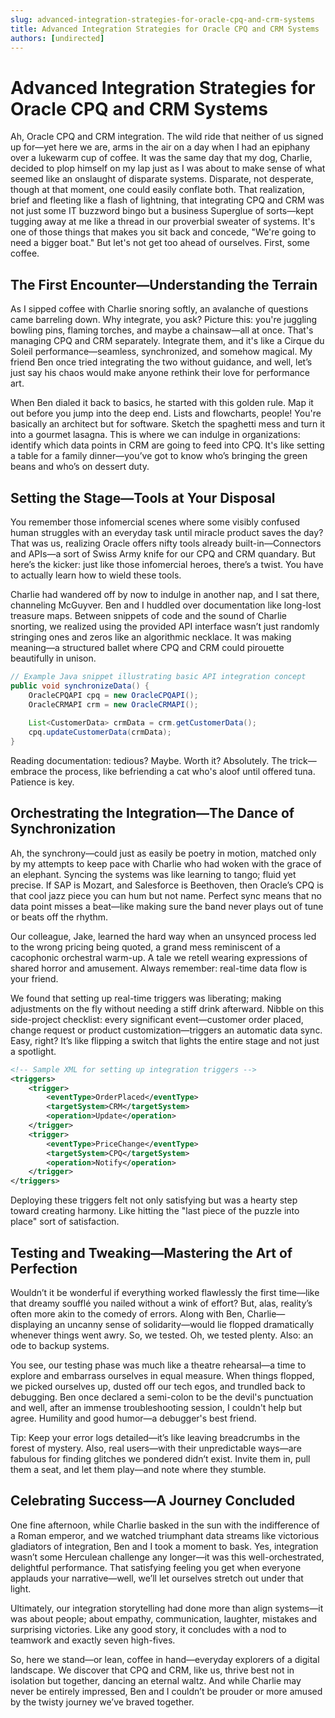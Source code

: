 ```yaml
---
slug: advanced-integration-strategies-for-oracle-cpq-and-crm-systems
title: Advanced Integration Strategies for Oracle CPQ and CRM Systems
authors: [undirected]
---
```



# Advanced Integration Strategies for Oracle CPQ and CRM Systems

Ah, Oracle CPQ and CRM integration. The wild ride that neither of us signed up for—yet here we are, arms in the air on a day when I had an epiphany over a lukewarm cup of coffee. It was the same day that my dog, Charlie, decided to plop himself on my lap just as I was about to make sense of what seemed like an onslaught of disparate systems. Disparate, not desperate, though at that moment, one could easily conflate both. That realization, brief and fleeting like a flash of lightning, that integrating CPQ and CRM was not just some IT buzzword bingo but a business Superglue of sorts—kept tugging away at me like a thread in our proverbial sweater of systems. It's one of those things that makes you sit back and concede, "We're going to need a bigger boat." But let's not get too ahead of ourselves. First, some coffee.

## The First Encounter—Understanding the Terrain

As I sipped coffee with Charlie snoring softly, an avalanche of questions came barreling down. Why integrate, you ask? Picture this: you're juggling bowling pins, flaming torches, and maybe a chainsaw—all at once. That's managing CPQ and CRM separately. Integrate them, and it's like a Cirque du Soleil performance—seamless, synchronized, and somehow magical. My friend Ben once tried integrating the two without guidance, and well, let’s just say his chaos would make anyone rethink their love for performance art.

When Ben dialed it back to basics, he started with this golden rule. Map it out before you jump into the deep end. Lists and flowcharts, people! You're basically an architect but for software. Sketch the spaghetti mess and turn it into a gourmet lasagna. This is where we can indulge in organizations: identify which data points in CRM are going to feed into CPQ. It's like setting a table for a family dinner—you’ve got to know who’s bringing the green beans and who’s on dessert duty.

## Setting the Stage—Tools at Your Disposal

You remember those infomercial scenes where some visibly confused human struggles with an everyday task until miracle product saves the day? That was us, realizing Oracle offers nifty tools already built-in—Connectors and APIs—a sort of Swiss Army knife for our CPQ and CRM quandary. But here’s the kicker: just like those infomercial heroes, there’s a twist. You have to actually learn how to wield these tools.

Charlie had wandered off by now to indulge in another nap, and I sat there, channeling McGuyver. Ben and I huddled over documentation like long-lost treasure maps. Between snippets of code and the sound of Charlie snorting, we realized using the provided API interface wasn’t just randomly stringing ones and zeros like an algorithmic necklace. It was making meaning—a structured ballet where CPQ and CRM could pirouette beautifully in unison.

```java
// Example Java snippet illustrating basic API integration concept
public void synchronizeData() {
    OracleCPQAPI cpq = new OracleCPQAPI();
    OracleCRMAPI crm = new OracleCRMAPI();
    
    List<CustomerData> crmData = crm.getCustomerData();
    cpq.updateCustomerData(crmData);
}
```

Reading documentation: tedious? Maybe. Worth it? Absolutely. The trick—embrace the process, like befriending a cat who's aloof until offered tuna. Patience is key.

## Orchestrating the Integration—The Dance of Synchronization 

Ah, the synchrony—could just as easily be poetry in motion, matched only by my attempts to keep pace with Charlie who had woken with the grace of an elephant. Syncing the systems was like learning to tango; fluid yet precise. If SAP is Mozart, and Salesforce is Beethoven, then Oracle’s CPQ is that cool jazz piece you can hum but not name. Perfect sync means that no data point misses a beat—like making sure the band never plays out of tune or beats off the rhythm.

Our colleague, Jake, learned the hard way when an unsynced process led to the wrong pricing being quoted, a grand mess reminiscent of a cacophonic orchestral warm-up. A tale we retell wearing expressions of shared horror and amusement. Always remember: real-time data flow is your friend. 

We found that setting up real-time triggers was liberating; making adjustments on the fly without needing a stiff drink afterward. Nibble on this side-project checklist: every significant event—customer order placed, change request or product customization—triggers an automatic data sync. Easy, right? It’s like flipping a switch that lights the entire stage and not just a spotlight.

```xml
<!-- Sample XML for setting up integration triggers -->
<triggers>
    <trigger>
        <eventType>OrderPlaced</eventType>
        <targetSystem>CRM</targetSystem>
        <operation>Update</operation>
    </trigger>
    <trigger>
        <eventType>PriceChange</eventType>
        <targetSystem>CPQ</targetSystem>
        <operation>Notify</operation>
    </trigger>
</triggers>
```

Deploying these triggers felt not only satisfying but was a hearty step toward creating harmony. Like hitting the "last piece of the puzzle into place" sort of satisfaction.

## Testing and Tweaking—Mastering the Art of Perfection

Wouldn’t it be wonderful if everything worked flawlessly the first time—like that dreamy soufflé you nailed without a wink of effort? But, alas, reality’s often more akin to the comedy of errors. Along with Ben, Charlie—displaying an uncanny sense of solidarity—would lie flopped dramatically whenever things went awry. So, we tested. Oh, we tested plenty. Also: an ode to backup systems. 

You see, our testing phase was much like a theatre rehearsal—a time to explore and embarrass ourselves in equal measure. When things flopped, we picked ourselves up, dusted off our tech egos, and trundled back to debugging. Ben once declared a semi-colon to be the devil's punctuation and well, after an immense troubleshooting session, I couldn't help but agree. Humility and good humor—a debugger's best friend.

Tip: Keep your error logs detailed—it’s like leaving breadcrumbs in the forest of mystery. Also, real users—with their unpredictable ways—are fabulous for finding glitches we pondered didn’t exist. Invite them in, pull them a seat, and let them play—and note where they stumble.

## Celebrating Success—A Journey Concluded

One fine afternoon, while Charlie basked in the sun with the indifference of a Roman emperor, and we watched triumphant data streams like victorious gladiators of integration, Ben and I took a moment to bask. Yes, integration wasn’t some Herculean challenge any longer—it was this well-orchestrated, delightful performance. That satisfying feeling you get when everyone applauds your narrative—well, we’ll let ourselves stretch out under that light.

Ultimately, our integration storytelling had done more than align systems—it was about people; about empathy, communication, laughter, mistakes and surprising victories. Like any good story, it concludes with a nod to teamwork and exactly seven high-fives.

So, here we stand—or lean, coffee in hand—everyday explorers of a digital landscape. We discover that CPQ and CRM, like us, thrive best not in isolation but together, dancing an eternal waltz. And while Charlie may never be entirely impressed, Ben and I couldn’t be prouder or more amused by the twisty journey we’ve braved together.